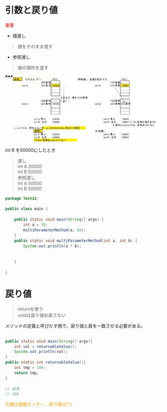 # 引数と戻り値

<font color="red">重要</font>

- 値渡し
> 値をそのまま渡す

- 参照渡し
> 値の場所を渡す

![値渡しと参照渡し](images/watasi.png)

int B を50000にしたとき
> 渡し  
int A 20000  
int B 50000  
参照渡し  
int A 50000  
int B 50000  

```java
package Test12;							
							
public class main {							
							
	public static void main(String[] args) {						
		int a = 10;					
		multiParameterMethod(a, 20);					
	}						
	public static void multiParameterMethod(int a, int b) {						
		System.out.println(a * b);					
							
							
	}						
							
}	
```

# 戻り値
> returnを使う  
voidは戻り値お戻さない

メソッドの定義と呼びだす側で、戻り値と肩を一致させる必要がある。
```java

public static void main(String[] args){
    int val = returnableValue();
    System.out.println(val);
}
public static int returnableValue(){
    int tmp = 100;
    return tmp;
}

// 結果
// 100
```
<font color="orange">引数は複数オッケー、戻り値は1つ</font>